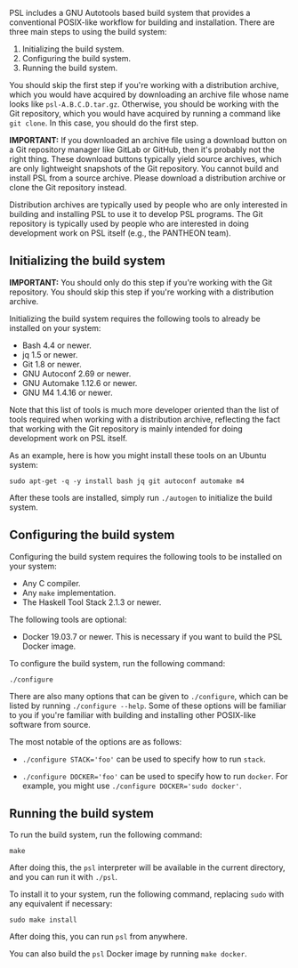 PSL includes a GNU Autotools based build system that provides a
conventional POSIX-like workflow for building and installation.
There are three main steps to using the build system:

1. Initializing the build system.
2. Configuring the build system.
3. Running the build system.

You should skip the first step if you're working with a distribution
archive, which you would have acquired by downloading an archive file
whose name looks like `psl-A.B.C.D.tar.gz`.
Otherwise, you should be working with the Git repository, which you
would have acquired by running a command like `git clone`.
In this case, you should do the first step.

**IMPORTANT:**
If you downloaded an archive file using a download button on a Git
repository manager like GitLab or GitHub, then it's probably not the
right thing.
These download buttons typically yield source archives, which are only
lightweight snapshots of the Git repository.
You cannot build and install PSL from a source archive.
Please download a distribution archive or clone the Git repository
instead.

Distribution archives are typically used by people who are only
interested in building and installing PSL to use it to develop PSL
programs.
The Git repository is typically used by people who are interested in
doing development work on PSL itself (e.g., the PANTHEON team).

## Initializing the build system

**IMPORTANT:**
You should only do this step if you're working with the Git repository.
You should skip this step if you're working with a distribution archive.

Initializing the build system requires the following tools to already be
installed on your system:

- Bash 4.4 or newer.
- jq 1.5 or newer.
- Git 1.8 or newer.
- GNU Autoconf 2.69 or newer.
- GNU Automake 1.12.6 or newer.
- GNU M4 1.4.16 or newer.

Note that this list of tools is much more developer oriented than the
list of tools required when working with a distribution archive,
reflecting the fact that working with the Git repository is mainly
intended for doing development work on PSL itself.

As an example, here is how you might install these tools on an Ubuntu
system:

```
sudo apt-get -q -y install bash jq git autoconf automake m4
```

After these tools are installed, simply run `./autogen` to initialize
the build system.

## Configuring the build system

Configuring the build system requires the following tools to be
installed on your system:

- Any C compiler.
- Any `make` implementation.
- The Haskell Tool Stack 2.1.3 or newer.

The following tools are optional:

- Docker 19.03.7 or newer.
  This is necessary if you want to build the PSL Docker image.

To configure the build system, run the following command:

```
./configure
```

There are also many options that can be given to `./configure`, which
can be listed by running `./configure --help`.
Some of these options will be familiar to you if you're familiar with
building and installing other POSIX-like software from source.

The most notable of the options are as follows:

- `./configure STACK='foo'` can be used to specify how to run `stack`.

- `./configure DOCKER='foo'` can be used to specify how to run `docker`.
  For example, you might use `./configure DOCKER='sudo docker'`.

## Running the build system

To run the build system, run the following command:

```
make
```

After doing this, the `psl` interpreter will be available in the
current directory, and you can run it with `./psl`.

To install it to your system, run the following command, replacing
`sudo` with any equivalent if necessary:

```
sudo make install
```

After doing this, you can run `psl` from anywhere.

You can also build the `psl` Docker image by running `make docker`.
